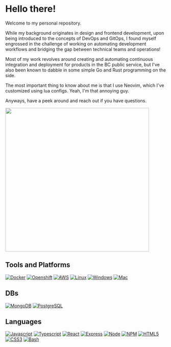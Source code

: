 # Hello there!

Welcome to my personal repository.

While my background originates in design and frontend development, upon being introduced to the concepts of DevOps and GitOps, I found myself engrossed in the challenge of working on automating development workflows and bridging the gap between technical teams and operations!

Most of my work revolves around creating and automating continuous integration and deployment for products in the BC public service, but I've also been known to dabble in some simple Go and Rust programming on the side.

The most important thing to know about me is that I use Neovim, which I've customized using lua configs. Yeah, I'm that annoying guy.

Anyways, have a peek around and reach out if you have questions.

<img width="450" src="https://github-readme-stats.vercel.app/api?username=bottle7&theme=gruvbox">

## Tools and Platforms

[![Docker](https://img.shields.io/badge/Docker-323330?style=for-the-badge&logo=docker&logoColor=blue)](https://www.docker.com/)
[![Openshift](https://img.shields.io/badge/Openshift-323330?style=for-the-badge&logo=redhatopenshift&logoColor=red)](https://docs.openshift.com/)
[![AWS](https://img.shields.io/badge/aws-323330?style=for-the-badge&logo=amazon&logoColor=gold)](https://aws.amazon.com/)
[![Linux](https://img.shields.io/badge/Linux-323330?style=for-the-badge&logo=linux&logoColor=white)](https://en.wikipedia.org/wiki/Linux)
[![Windows](https://img.shields.io/badge/Windows-323330?style=for-the-badge&logo=windows&logoColor=blue)](https://en.wikipedia.org/wiki/Microsoft_Windows)
[![Mac](https://img.shields.io/badge/Mac-323330?style=for-the-badge&logo=apple&logoColor=white)](https://en.wikipedia.org/wiki/MacOS)

## DBs

[![MongoDB](https://img.shields.io/badge/MongoDB-323330?style=for-the-badge&logo=mongodb&logoColor=green)](https://www.mongodb.com/)
[![PostgreSQL](https://img.shields.io/badge/PostgreSQL-323330?style=for-the-badge&logo=postgresql&logoColor=blue)](https://www.postgresql.org/)

## Languages

[![Javascript](https://img.shields.io/badge/JavaScript-323330?style=for-the-badge&logo=javascript&logoColor=F7DF1E)](https://developer.mozilla.org/en-US/docs/Web/JavaScript)
[![Typescript](https://img.shields.io/badge/TypeScript-323330?style=for-the-badge&logo=typescript&logoColor=blue)](https://www.typescriptlang.org/)
[![React](https://img.shields.io/badge/React-323330?style=for-the-badge&logo=react&logoColor=blue)](https://react.dev/)
[![Express](https://img.shields.io/badge/Express-323330?style=for-the-badge&logo=Express&logoColor=F7DF1E)](https://expressjs.com/)
[![Node](https://img.shields.io/badge/Node.js-323330?style=for-the-badge&logo=node.js&logoColor=green)](https://nodejs.org/en)
[![NPM](https://img.shields.io/badge/npm-323330?style=for-the-badge&logo=npm&logoColor=red)](https://www.npmjs.com/)
[![HTML5](https://img.shields.io/badge/HTML5-323330?style=for-the-badge&logo=html5&logoColor=red)](https://developer.mozilla.org/en-US/docs/Glossary/HTML5)
[![CSS3](https://img.shields.io/badge/CSS3-323330?style=for-the-badge&logo=css3&logoColor=blue)](https://developer.mozilla.org/en-US/docs/Web/CSS)
[![Bash](https://img.shields.io/badge/Bash-323330?style=for-the-badge&logo=gnubash&logoColor=white)](https://www.gnu.org/software/bash/)
